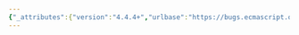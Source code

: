 ```yaml
---
{"_attributes":{"version":"4.4.4+","urlbase":"https://bugs.ecmascript.org/","maintainer":"dherman@mozilla.com"},"bug":{"bug_id":1614,"creation_ts":"2013-07-30 10:19:00 -0700","short_desc":"8.4.1: [[Construct]] may not be present for bound functions","delta_ts":"2013-08-23 08:22:51 -0700","product":"Draft for 6th Edition","component":"editorial issue","version":"Rev 16: July 15, 2013 Draft","rep_platform":"All","op_sys":"All","bug_status":"RESOLVED","resolution":"FIXED","priority":"Normal","bug_severity":"normal","everconfirmed":true,"reporter":{"uid":"andrebargull","name":"André Bargull"},"assigned_to":{"uid":"allen","name":"Allen Wirfs-Brock"},"long_desc":[{"commentid":4587,"comment_count":0,"who":{"uid":"andrebargull","name":"André Bargull"},"bug_when":"2013-07-30 10:19:09 -0700","thetext":"Bound functions may not have a [[Construct]] internal data property (bug 1391), but the intro paragraph in 8.4.1 was not updated to reflect this change:\n\n> A bound function is callable (it has [[Call]] and [[Construct]] internal methods).\n\nThis needs to be changed to say that a bound function may optionally have a [[Construct]] internal method."},{"commentid":4818,"comment_count":1,"who":{"uid":"allen","name":"Allen Wirfs-Brock"},"bug_when":"2013-08-07 17:11:45 -0700","thetext":"fixed in rev17 editor's draft"},{"commentid":5112,"comment_count":2,"who":{"uid":"allen","name":"Allen Wirfs-Brock"},"bug_when":"2013-08-23 08:22:51 -0700","thetext":"fixed in rev17, August 23, 2013 draft"}]}}
---
```

